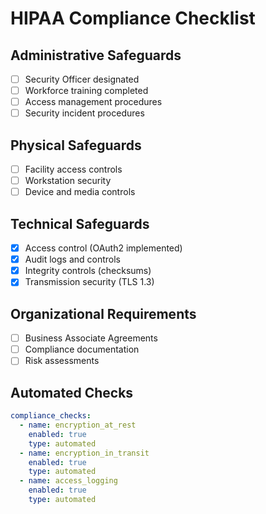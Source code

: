 # HIPAA Compliance Checklist

## Administrative Safeguards
- [ ] Security Officer designated
- [ ] Workforce training completed
- [ ] Access management procedures
- [ ] Security incident procedures

## Physical Safeguards
- [ ] Facility access controls
- [ ] Workstation security
- [ ] Device and media controls

## Technical Safeguards
- [x] Access control (OAuth2 implemented)
- [x] Audit logs and controls
- [x] Integrity controls (checksums)
- [x] Transmission security (TLS 1.3)

## Organizational Requirements
- [ ] Business Associate Agreements
- [ ] Compliance documentation
- [ ] Risk assessments

## Automated Checks
```yaml
compliance_checks:
  - name: encryption_at_rest
    enabled: true
    type: automated
  - name: encryption_in_transit
    enabled: true
    type: automated
  - name: access_logging
    enabled: true
    type: automated
```
